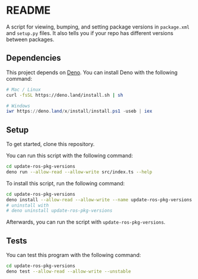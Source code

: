 # README

A script for viewing, bumping, and setting package versions in `package.xml` and
`setup.py` files. It also tells you if your repo has different versions between
packages.

## Dependencies

This project depends on [Deno](https://deno.land/). You can install Deno with
the following command:

```bash
# Mac / Linux
curl -fsSL https://deno.land/install.sh | sh
```

```powershell
# Windows
iwr https://deno.land/x/install/install.ps1 -useb | iex
```

## Setup

To get started, clone this repository.

You can run this script with the following command:

```bash
cd update-ros-pkg-versions
deno run --allow-read --allow-write src/index.ts --help
```

To install this script, run the following command:

```bash
cd update-ros-pkg-versions
deno install --allow-read --allow-write --name update-ros-pkg-versions src/index.ts
# uninstall with
# deno uninstall update-ros-pkg-versions
```

Afterwards, you can run the script with `update-ros-pkg-versions`.

## Tests

You can test this program with the following command:

```bash
cd update-ros-pkg-versions
deno test --allow-read --allow-write --unstable
```
